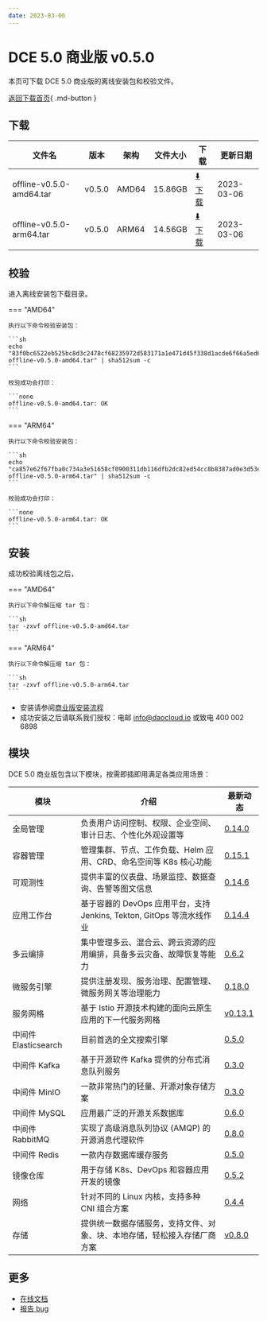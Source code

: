 ```yaml
---
date: 2023-03-06
---
```


# DCE 5.0 商业版 v0.5.0

本页可下载 DCE 5.0 商业版的离线安装包和校验文件。

[返回下载首页](../index.md){ .md-button }

## 下载

| 文件名                      | 版本    | 架构 | 文件大小 | 下载                                           | 更新日期   |
| ----------------------------- | ------- | -------- | ---------------------------------------------- | ---------- | ----------------------------- |
| offline-v0.5.0-amd64.tar | v0.5.0 | AMD64 | 15.86GB | [:arrow_down: 下载](https://qiniu-download-public.daocloud.io/DaoCloud_Enterprise/dce5/offline-v0.5.0-amd64.tar) | 2023-03-06 |
| offline-v0.5.0-arm64.tar | v0.5.0 | ARM64 | 14.56GB | [:arrow_down: 下载](https://qiniu-download-public.daocloud.io/DaoCloud_Enterprise/dce5/offline-v0.5.0-arm64.tar) | 2023-03-06 |

## 校验

进入离线安装包下载目录。

=== "AMD64"

    执行以下命令校验安装包：

    ```sh
    echo "83f0bc6522eb525bc8d3c2478cf68235972d583171a1e471d45f338d1acde6f66a5ed68144bfd6a067b2462a1c27e17d95c13408b8cbd83fd93d1dbe152779a3  offline-v0.5.0-amd64.tar" | sha512sum -c
    ```

    校验成功会打印：

    ```none
    offline-v0.5.0-amd64.tar: OK
    ```

=== "ARM64"

    执行以下命令校验安装包：

    ```sh
    echo "ca857e62f67fba0c734a3e51658cf0900311db116dfb2dc82ed54cc8b8387ad0e3d53e95a0df06e913cf62038858d585593990587bdf802790e2fa6050759ec2  offline-v0.5.0-arm64.tar" | sha512sum -c
    ```

    校验成功会打印：

    ```none
    offline-v0.5.0-arm64.tar: OK
    ```

## 安装

成功校验离线包之后，

=== "AMD64"

    执行以下命令解压缩 tar 包：

    ```sh
    tar -zxvf offline-v0.5.0-amd64.tar
    ```

=== "ARM64"

    执行以下命令解压缩 tar 包：

    ```sh
    tar -zxvf offline-v0.5.0-arm64.tar
    ```

- 安装请参阅[商业版安装流程](../../install/commercial/start-install.md)
- 成功安装之后请联系我们授权：电邮 info@daocloud.io 或致电 400 002 6898

## 模块

DCE 5.0 商业版包含以下模块，按需即插即用满足各类应用场景：

| 模块                 | 介绍                                                                     | 最新动态                                                      |
| -------------------- | ------------------------------------------------------------------------ | ------------------------------------------------------------- |
| 全局管理             | 负责用户访问控制、权限、企业空间、审计日志、个性化外观设置等             | [0.14.0](../../ghippo/intro/release-notes.md#0140)    |
| 容器管理             | 管理集群、节点、工作负载、Helm 应用、CRD、命名空间等 K8s 核心功能        | [0.15.1](../../kpanda/intro/release-notes.md#0151)    |
| 可观测性             | 提供丰富的仪表盘、场景监控、数据查询、告警等图文信息                     | [0.14.6](../../insight/intro/releasenote.md#0146)     |
| 应用工作台           | 基于容器的 DevOps 应用平台，支持 Jenkins, Tekton, GitOps 等流水线作业    | [0.14.4](../../amamba/intro/release-notes.md#0144)      |
| 多云编排             | 集中管理多云、混合云、跨云资源的应用编排，具备多云灾备、故障恢复等能力   | [0.6.2](../../kairship/intro/release-notes.md#062)         |
| 微服务引擎           | 提供注册发现、服务治理、配置管理、微服务网关等治理能力                   | [0.18.0](../../skoala/intro/release-notes.md#0180)             |
| 服务网格             | 基于 Istio 开源技术构建的面向云原生应用的下一代服务网格                  | [v0.13.1](../../mspider/intro/release-notes.md#v0131)          |
| 中间件 Elasticsearch | 目前首选的全文搜索引擎                                                   | [0.5.0](../../middleware/elasticsearch/release-notes.md#050) |
| 中间件 Kafka         | 基于开源软件 Kafka 提供的分布式消息队列服务                              | [0.3.0](../../middleware/kafka/release-notes.md#030)          |
| 中间件 MinIO         | 一款非常热门的轻量、开源对象存储方案                                     | [0.3.0](../../middleware/minio/release-notes.md#030)          |
| 中间件 MySQL         | 应用最广泛的开源关系数据库                                               | [0.6.0](../../middleware/mysql/release-notes.md#060)           |
| 中间件 RabbitMQ      | 实现了高级消息队列协议 (AMQP) 的开源消息代理软件                         | [0.8.0](../../middleware/rabbitmq/release-notes.md#080)        |
| 中间件 Redis         | 一款内存数据库缓存服务                                                   | [0.5.0](../../middleware/redis/release-notes.md#050)           |
| 镜像仓库             | 用于存储 K8s、DevOps 和容器应用开发的镜像                                | [0.5.2](../../kangaroo/release-notes.md)                            |
| 网络                 | 针对不同的 Linux 内核，支持多种 CNI 组合方案                             | [0.4.4](../../network/modules/spiderpool/releasenotes.md)                            |
| 存储                 | 提供统一数据存储服务，支持文件、对象、块、本地存储，轻松接入存储厂商方案 | [v0.8.0](../../storage/hwameistor/releasenotes.md#v080)                            |

## 更多

- [在线文档](../../dce/index.md)
- [报告 bug](https://github.com/DaoCloud/DaoCloud-docs/issues)
